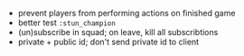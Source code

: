 * prevent players from performing actions on finished game
* better test `:stun_champion`
* (un)subscribe in squad; on leave, kill all subscribtions
* private + public id; don't send private id to client
